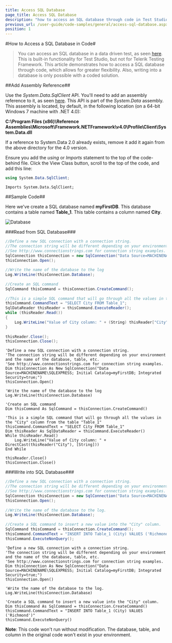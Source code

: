 ```yaml
---
title: Access SQL Database
page_title: Access SQL Database
description: "how to access an SQL database through code in Test Studio coded step."
previous_url: /user-guide/code-samples/general/access-sql-database.aspx, /user-guide/code-samples/general/access-sql-database
position: 1
---
```

#How to Access a SQL Database in Code#

> You can access an SQL database in a data driven test, as seen <a href="/features/data-driven-testing/add-data-source#add-a-database-source" target="_blank">here</a>. This is built-in functionality for Test Studio, but not for Telerik Testing Framework. This article demonstrates how to access a SQL database through code, which allows for greater flexibility. Also, writing into a database is only possible with a coded solution.

##Add Assembly Reference##

Use the *System.Data.SqlClient* API. You'll need to add an assembly reference to it, as seen <a href="/advanced-topics/coded-steps/add-assembly-reference" target="_blank">here</a>. This API is part of the *System.Data* assembly. This assembly is located, by default, in the following location (on a 64-bit Windows 7 machine with .NET 4.0):

**C:\Program Files (x86)\Reference Assemblies\Microsoft\Framework\.NETFramework\v4.0\Profile\Client\System.Data.dll**

If a reference to System.Data 2.0 already exists, remove it add it again from the above directory for the 4.0 version.

Ensure you add the *using* or *Imports* statement to the top of the code-behind file. Click the View Class button, scroll to the top of the code, and add this line:

```C#
using System.Data.SqlClient;
```
```VB
Imports System.Data.SqlClient;
```

##Sample Code##

Here we've create a SQL database named **myFirstDB**. This database contains a table named **Table_1**. This table contains a column named **City**.

![Database][1]

###Read from SQL Database###

```C#
//Define a new SQL connection with a connection string. 
//The connection string will be different depending on your environment and the name of the database, table, etc.
//See http://www.connectionstrings.com for connection string examples.
SqlConnection thisConnection = new SqlConnection("Data Source=MACHINENAME\\SQLEXPRESS; Initial Catalog=myFirstDB; Integrated Security=true;"); 
thisConnection.Open();
 
//Write the name of the database to the log
Log.WriteLine(thisConnection.Database);
 
//Create an SQL command
SqlCommand thisCommand = thisConnection.CreateCommand();
 
//This is a simple SQL command that will go through all the values in the "City" column from the table "Table_1"
thisCommand.CommandText = "SELECT City FROM Table_1";
SqlDataReader thisReader = thisCommand.ExecuteReader();
while (thisReader.Read())
{
    Log.WriteLine("Value of City column: " + (String) thisReader["City"]);
}
 
thisReader.Close();
thisConnection.Close();
```
```VB
'Define a new SQL connection with a connection string. 
'The connection string will be different depending on your environment and the name of the database, table, etc.
'See http://www.connectionstrings.com for connection string examples.
Dim thisConnection As New SqlConnection("Data Source=MACHINENAME\SQLEXPRESS; Initial Catalog=myFirstDB; Integrated Security=true;")
thisConnection.Open()
 
'Write the name of the database to the log
Log.WriteLine(thisConnection.Database)
 
'Create an SQL command
Dim thisCommand As SqlCommand = thisConnection.CreateCommand()
 
'This is a simple SQL command that will go through all the values in the "City" column from the table "Table_1"
thisCommand.CommandText = "SELECT City FROM Table_1"
Dim thisReader As SqlDataReader = thisCommand.ExecuteReader()
While thisReader.Read()
    Log.WriteLine("Value of City column: " + DirectCast(thisReader("City"), [String]))
End While
 
thisReader.Close()
thisConnection.Close()
```

###Write into SQL Database###

```C#
//Define a new SQL connection with a connection string.
//The connection string will be different depending on your environment and the name of the database, table, etc.
//See http://www.connectionstrings.com for connection string examples.
SqlConnection thisConnection = new SqlConnection("Data Source=MACHINENAME\\SQLEXPRESS; Initial Catalog=myFirstDB; Integrated Security=true;");
thisConnection.Open();
 
//Write the name of the database to the log.
Log.WriteLine(thisConnection.Database);
 
//Create a SQL command to insert a new value into the "City" column.
SqlCommand thisCommand = thisConnection.CreateCommand();
thisCommand.CommandText = "INSERT INTO Table_1 (City) VALUES ('Richmond')";
thisCommand.ExecuteNonQuery();
```
```VB
'Define a new SQL connection with a connection string.
'The connection string will be different depending on your environment and the name of the database, table, etc.
'See http://www.connectionstrings.com for connection string examples.
Dim thisConnection As New SqlConnection("Data Source=MACHINENAME\SQLEXPRESS; Initial Catalog=myFirstDB; Integrated Security=true;")
thisConnection.Open()
 
'Write the name of the database to the log.
Log.WriteLine(thisConnection.Database)
 
'Create a SQL command to insert a new value into the "City" column.
Dim thisCommand As SqlCommand = thisConnection.CreateCommand()
thisCommand.CommandText = "INSERT INTO Table_1 (City) VALUES ('Richmond')"
thisCommand.ExecuteNonQuery()
```

**Note**: This code won't run without modification. The database, table, and column in the original code won't exist in your environment.

[1]: /img/advanced-topics/coded-samples/general/access-sql-database/fig1.png
